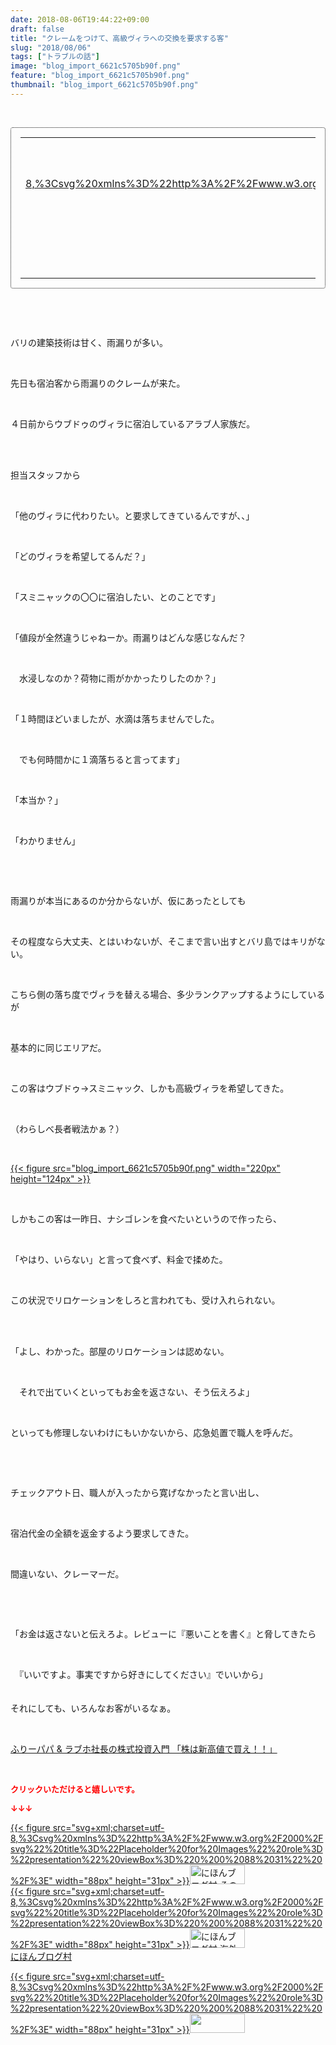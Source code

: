```yaml
---
date: 2018-08-06T19:44:22+09:00
draft: false
title: "クレームをつけて、高級ヴィラへの交換を要求する客"
slug: "2018/08/06"
tags: ["トラブルの話"]
image: "blog_import_6621c5705b90f.png"
feature: "blog_import_6621c5705b90f.png"
thumbnail: "blog_import_6621c5705b90f.png"
---
```

<p> </p><div contenteditable="false" style="padding: 15px; border-radius: 4px; border: 1px dotted currentColor; border-image: none;"><table border="0" cellpadding="0" cellspacing="0" style="margin: 0px; table-layout: fixed;" width="100%">	<tbody width="100%">		<tr>			<td aligin="center" style="vertical-align: middle;" width="95"><span style="text-align: center; display: block;"><a alt0="AmebaAffiliate" alt1="稼げる人の常識、稼げない人の常識" alt2="Amazon" alt3="https://images-fe.ssl-images-amazon.com/images/I/51Ft8zEBpkL._SL160_.jpg" alt4="1" href="4802110227?SubscriptionId=AKIAJLD6FH2TADXIQKDQ&amp;tag=amebablog-a2371184-22&amp;linkCode=xm2&amp;camp=2025&amp;creative=165953&amp;creativeASIN=4802110227" target="_blank">{{< figure src="svg+xml;charset=utf-8,%3Csvg%20xmlns%3D%22http%3A%2F%2Fwww.w3.org%2F2000%2Fsvg%22%20title%3D%22Placeholder%20for%20Images%22%20role%3D%22presentation%22%20viewBox%3D%220%200%201%201%22%20%2F%3E"  >}}<noscript><img alt="稼げる人の常識、稼げない人の常識" border="0" data-img="affiliate" src="https://images-fe.ssl-images-amazon.com/images/I/51Ft8zEBpkL._SL160_.jpg" style="margin: 0px; vertical-align: middle; max-width: 95px;"></noscript></a></span></td>			<td style="line-height: 1.5; padding-left: 15px; vertical-align: middle;"><a alt0="AmebaAffiliate" alt1="稼げる人の常識、稼げない人の常識" alt2="Amazon" alt3="https://images-fe.ssl-images-amazon.com/images/I/51Ft8zEBpkL._SL160_.jpg" alt4="1" href="4802110227?SubscriptionId=AKIAJLD6FH2TADXIQKDQ&amp;tag=amebablog-a2371184-22&amp;linkCode=xm2&amp;camp=2025&amp;creative=165953&amp;creativeASIN=4802110227" target="_blank">稼げる人の常識、稼げない人の常識</a>			<div style="padding: 3px 0px;">1,200円</div>			<div style="font-size: 0.83em;">Amazon</div></td>		</tr>	</tbody></table></div><p> </p><p> </p><p>バリの建築技術は甘く、雨漏りが多い。</p><p> </p><p>先日も宿泊客から雨漏りのクレームが来た。</p><p> </p><p>４日前からウブドゥのヴィラに宿泊しているアラブ人家族だ。</p><p> </p><p><br/>担当スタッフから</p><p> </p><p>「他のヴィラに代わりたい。と要求してきているんですが、、」</p><p> </p><p>「どのヴィラを希望してるんだ？」</p><p> </p><p>「スミニャックの〇〇に宿泊したい、とのことです」</p><p> </p><p>「値段が全然違うじゃねーか。雨漏りはどんな感じなんだ？</p><p> </p><p>　水浸しなのか？荷物に雨がかかったりしたのか？」</p><p> </p><p>「１時間ほどいましたが、水滴は落ちませんでした。</p><p> </p><p>　でも何時間かに１滴落ちると言ってます」</p><p> </p><p>「本当か？」</p><p> </p><p>「わかりません」</p><p> </p><p> </p><p>雨漏りが本当にあるのか分からないが、仮にあったとしても</p><p> </p><p>その程度なら大丈夫、とはいわないが、そこまで言い出すとバリ島ではキリがない。</p><p> </p><p>こちら側の落ち度でヴィラを替える場合、多少ランクアップするようにしているが</p><p> </p><p>基本的に同じエリアだ。</p><p> </p><p>この客はウブドゥ→スミニャック、しかも高級ヴィラを希望してきた。</p><p> </p><p>（わらしべ長者戦法かぁ？）</p><p> </p><p><a href="blog_import_6621c5705b90f.png">{{< figure src="blog_import_6621c5705b90f.png" width="220px" height="124px" >}}</a></p><p> </p><p>しかもこの客は一昨日、ナシゴレンを食べたいというので作ったら、</p><p> </p><p>「やはり、いらない」と言って食べず、料金で揉めた。</p><p> </p><p>この状況でリロケーションをしろと言われても、受け入れられない。</p><p> </p><p><br/>「よし、わかった。部屋のリロケーションは認めない。</p><p> </p><p>　それで出ていくといってもお金を返さない、そう伝えろよ」</p><p> </p><p>といっても修理しないわけにもいかないから、応急処置で職人を呼んだ。</p><p> </p><p> </p><p>チェックアウト日、職人が入ったから寛げなかったと言い出し、</p><p> </p><p>宿泊代金の全額を返金するよう要求してきた。</p><p> </p><p>間違いない、クレーマーだ。</p><p> </p><p> </p><p>「お金は返さないと伝えろよ。レビューに『悪いことを書く』と脅してきたら</p><p> </p><p>　『いいですよ。事実ですから好きにしてください』でいいから」</p><p>　<br/>それにしても、いろんなお客がいるなぁ。</p><p> </p><p><a href="shintakane" target="_blank">ふりーパパ &amp; ラブホ社長の株式投資入門 「株は新高値で買え！！」</a></p><p> </p><p><font color="#ff0000" size="2"><strong>クリックいただけると嬉しいです。</strong></font></p><p><font color="#ff0000" size="2"><strong>↓↓↓</strong></font></p><p><a href="ranking.html?p_cid=01260127" id="&amp;blogmura_banner" target="_blank">{{< figure src="svg+xml;charset=utf-8,%3Csvg%20xmlns%3D%22http%3A%2F%2Fwww.w3.org%2F2000%2Fsvg%22%20title%3D%22Placeholder%20for%20Images%22%20role%3D%22presentation%22%20viewBox%3D%220%200%2088%2031%22%20%2F%3E" width="88px" height="31px" >}}<noscript><img alt="にほんブログ村 その他生活ブログ 不動産投資へ" border="0" height="31" src="https://img-proxy.blog-video.jp/images?url=http%3A%2F%2Flife.blogmura.com%2Fhudousantoushi%2Fimg%2Fhudousantoushi88_31.gif" width="88"></noscript></a><br/><a href="ranking.html?p_cid=01260127" target="_blank">{{< figure src="svg+xml;charset=utf-8,%3Csvg%20xmlns%3D%22http%3A%2F%2Fwww.w3.org%2F2000%2Fsvg%22%20title%3D%22Placeholder%20for%20Images%22%20role%3D%22presentation%22%20viewBox%3D%220%200%2088%2031%22%20%2F%3E" width="88px" height="31px" >}}<noscript><img alt="にほんブログ村 海外生活ブログ バリ島情報へ" border="0" height="31" src="https://img-proxy.blog-video.jp/images?url=http%3A%2F%2Foverseas.blogmura.com%2Fbali%2Fimg%2Fbali88_31.gif" width="88"></noscript></a><br/><a href="ranking.html?p_cid=01260127" target="_blank">にほんブログ村</a></p><p><a href="link.php?1804582" title="人気ブログランキングへ">{{< figure src="svg+xml;charset=utf-8,%3Csvg%20xmlns%3D%22http%3A%2F%2Fwww.w3.org%2F2000%2Fsvg%22%20title%3D%22Placeholder%20for%20Images%22%20role%3D%22presentation%22%20viewBox%3D%220%200%2088%2031%22%20%2F%3E" width="88px" height="31px" >}}<noscript><img border="0" height="31" src="https://blog.with2.net/img/banner/banner_22.gif" width="88"></noscript></a></p><p> </p>

